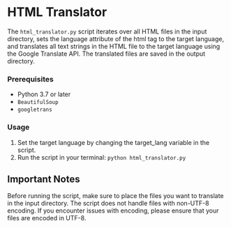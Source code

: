 # HTML Translator
The `html_translator.py` script iterates over all HTML files in the input directory, sets the language attribute of the html tag to the target language, and translates all text strings in the HTML file to the target language using the Google Translate API. The translated files are saved in the output directory.

### Prerequisites
- Python 3.7 or later
- `BeautifulSoup`
- `googletrans`

### Usage
1. Set the target language by changing the target_lang variable in the script.
2. Run the script in your terminal: `python html_translator.py`

## Important Notes
Before running the script, make sure to place the files you want to translate in the input directory.
The script does not handle files with non-UTF-8 encoding. If you encounter issues with encoding, please ensure that your files are encoded in UTF-8.
